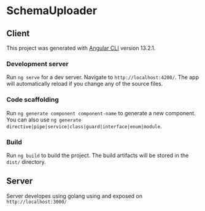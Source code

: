 # SchemaUploader 

## Client

This project was generated with [Angular CLI](https://github.com/angular/angular-cli) version 13.2.1.

### Development server

Run `ng serve` for a dev server. Navigate to `http://localhost:4200/`. The app will automatically reload if you change any of the source files.

### Code scaffolding

Run `ng generate component component-name` to generate a new component. You can also use `ng generate directive|pipe|service|class|guard|interface|enum|module`.

### Build

Run `ng build` to build the project. The build artifacts will be stored in the `dist/` directory.


## Server

Server developes using golang using and exposed on `http://localhost:3000/`
